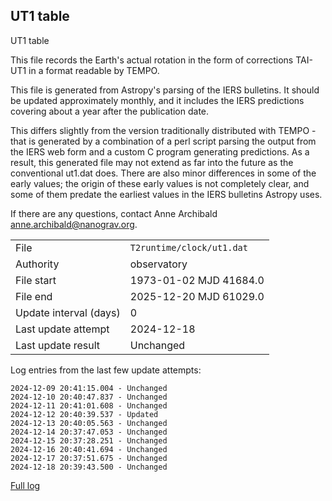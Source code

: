 
## UT1 table

UT1 table

This file records the Earth's actual rotation in the form of
corrections TAI-UT1 in a format readable by TEMPO.

This file is generated from Astropy's parsing of the IERS
bulletins. It should be updated approximately monthly, and it
includes the IERS predictions covering about a year after the
publication date.

This differs slightly from the version traditionally distributed
with TEMPO - that is generated by a combination of a perl script
parsing the output from the IERS web form and a custom C program
generating predictions. As a result, this generated file may not
extend as far into the future as the conventional ut1.dat does.
There are also minor differences in some of the early values; the
origin of these early values is not completely clear, and some of
them predate the earliest values in the IERS bulletins Astropy uses.

If there are any questions, contact Anne Archibald
<anne.archibald@nanograv.org>.

|     |     |
|:--- |:--- |
| File | `T2runtime/clock/ut1.dat` |
| Authority | observatory |
| File start | 1973-01-02 MJD 41684.0 |
| File end | 2025-12-20 MJD 61029.0 |
| Update interval (days) | 0 |
| Last update attempt | 2024-12-18 |
| Last update result | Unchanged |

Log entries from the last few update attempts:
```
2024-12-09 20:41:15.004 - Unchanged
2024-12-10 20:40:47.837 - Unchanged
2024-12-11 20:41:01.608 - Unchanged
2024-12-12 20:40:39.537 - Updated
2024-12-13 20:40:05.563 - Unchanged
2024-12-14 20:37:47.053 - Unchanged
2024-12-15 20:37:28.251 - Unchanged
2024-12-16 20:40:41.694 - Unchanged
2024-12-17 20:37:51.675 - Unchanged
2024-12-18 20:39:43.500 - Unchanged
```
[Full log](https://raw.githubusercontent.com/ipta/pulsar-clock-corrections/main/log/T2runtime/clock/ut1.dat.log)
